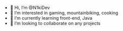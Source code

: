 - 👋 Hi, I’m @N1kiDev
- 👀 I’m interested in gaming, mountainbiking, cooking
- 🌱 I’m currently learning front-end, Java
- 💞️ I’m looking to collaborate on any projects

<!---
N1kiDev/N1kiDev is a ✨ special ✨ repository because its `README.md` (this file) appears on your GitHub profile.
You can click the Preview link to take a look at your changes.
--->
